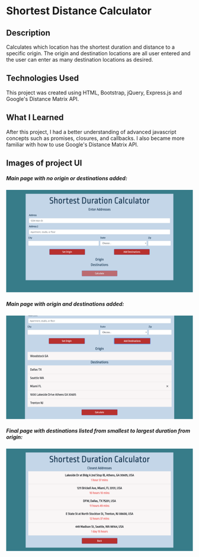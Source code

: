 # Shortest Distance Calculator
## Description
Calculates which location has the shortest duration and distance to a specific origin. The origin and destination locations are all user entered and the user can enter as many destination locations as desired.

## Technologies Used
This project was created using HTML, Bootstrap, jQuery, Express.js and Google's Distance Matrix API. 

## What I Learned
After this project, I had a better understanding of advanced javascript concepts such as promises, closures, and callbacks. I also became more familiar with how to use Google's Distance Matrix API. 

## Images of project UI

##### *Main page with no origin or destinations added:*
![Main Page with no origin or destinations added](./git-images/MAIN-PAGE.png)

##### *Main page with origin and destinations added:*
![Main Page with origin and destinations added](./git-images/MAIN-PAGE-ADDRESS.png)

##### *Final page with destinations listed from smallest to largest duration from origin:*
![Final page with destinations ranked by distance to origin from closest to farthest](./git-images/DESTINATIONS.png)




